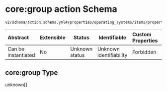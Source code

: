 # core:group action Schema

```txt
v2/schema/action.schema.yml#/properties/operating_systems/items/properties/steps/items/properties/actions/items/oneOf/1/properties/core:group
```




| Abstract            | Extensible | Status         | Identifiable            | Custom Properties | Additional Properties | Access Restrictions | Defined In                                                           |
| :------------------ | ---------- | -------------- | ----------------------- | :---------------- | --------------------- | ------------------- | -------------------------------------------------------------------- |
| Can be instantiated | No         | Unknown status | Unknown identifiability | Forbidden         | Allowed               | none                | [device.schema.json\*](../device.schema.json "open original schema") |

## core:group Type

unknown\[]
